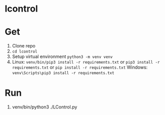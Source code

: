 # lcontrol

# Get
1. Clone repo
2. `cd lcontrol`
3. Setup virtual environment `python3 -m venv venv`
4. Linux: `venv/bin/pip3 install -r requirements.txt` or `pip3 install -r requirements.txt` or `pip install -r requirements.txt`
Windows: `venv\Scripts\pip3 install -r requirements.txt`


# Run
1. venv/bin/python3 ./LControl.py